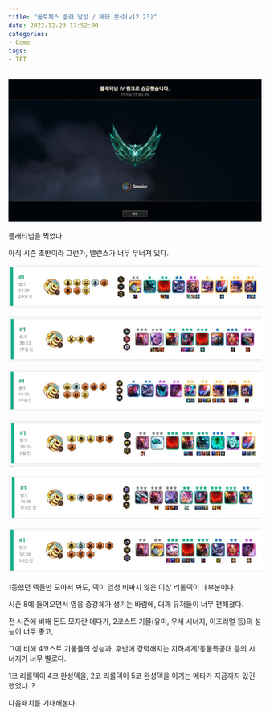```yaml
---
title: "롤토체스 플래 달성 / 메타 분석(v12.23)"
date: 2022-12-23 17:52:00
categories:
- Game
tags:
- TFT
---
```


![platinum](\assets\images\2022-12-23\platinum.JPG)

<!-- more -->

플래티넘을 찍었다.

아직 시즌 초반이라 그런가, 밸런스가 너무 무너져 있다.

![6](\assets\images\2022-12-23\6.JPG)

![5](\assets\images\2022-12-23\5.JPG)

![4](\assets\images\2022-12-23\4.JPG)

![3](\assets\images\2022-12-23\3.JPG)

![2](\assets\images\2022-12-23\2.JPG)

![1](\assets\images\2022-12-23\1.JPG)

1등했던 덱들만 모아서 봐도, 덱이 엄청 비싸지 않은 이상 리롤덱이 대부분이다.

시즌 8에 들어오면서 영웅 증강체가 생기는 바람에, 대깨 유저들이 너무 편해졌다.

전 시즌에 비해 돈도 모자란 데다가, 2코스트 기물(유미, 우세 시너지, 이즈리얼 등)의 성능이 너무 좋고,

그에 비해 4코스트 기물들의 성능과, 후반에 강력해지는 지하세계/동물특공대 등의 시너지가 너무 별로다.

1코 리롤덱이 4코 완성덱을, 2코 리롤덱이 5코 완성덱을 이기는 메타가 지금까지 있긴 했었나..?

다음패치를 기대해본다.